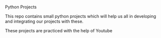 Python Projects


This repo contains small python projects which will help us all in developing and integrating our projects with these.

These projects are practiced with the help of Youtube


